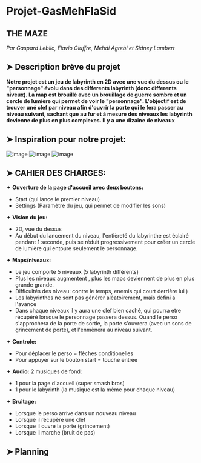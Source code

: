 # Projet-GasMehFlaSid
## THE MAZE
*Par Gaspard Leblic, Flavio Giuffre, Mehdi Agrebi et Sidney Lambert*

## ➤ Description brève du projet
**Notre projet est un jeu de labyrinth en 2D avec une vue du dessus ou le "personnage" évolu dans des differents labyrinth (donc differents niveux). La map est brouillé avec un brouillage de guerre sombre et un cercle de lumière qui permet de voir le "personnage". L'objectif est de trouver uné clef par niveau afin d'ouvrir la porte qui le fera passer au niveau suivant, sachant que au fur et à mesure des niveaux les labyrinth devienne de plus en plus complexes. Il y a une dizaine de niveaux**

## ➤ Inspiration pour notre projet: 
![image](https://github.com/user-attachments/assets/81fe90ba-0cbc-4f9a-aca0-8b6937e0c722) 
![image](https://github.com/user-attachments/assets/3b1c8407-4a48-4be3-9b7f-3128d7abd349)
![image](https://github.com/user-attachments/assets/3b04a469-6f65-44cc-852b-8ef183d266e0)



## ➤ CAHIER DES CHARGES: 

✦ **Ouverture de la page d'accueil avec deux boutons:** 
- Start (qui lance le premier niveau)
- Settings (Paramètre du jeu, qui permet de modifier les sons)

✦ **Vision du jeu:** 
- 2D, vue du dessus
- Au début du lancement du niveau, l'entièreté du labyrinthe est éclairé pendant 1 seconde, puis se réduit progressivement pour créer un cercle de lumière qui entoure seulement le personnage.

✦ **Maps/niveaux:**
- Le jeu comporte 5 niveaux (5 labyrinth différents)
- Plus les niveaux augmentent , plus les maps deviennent de plus en plus grande grande.
- Difficultés des niveau: contre le temps, enemis qui court derrière lui )
- Les labyrinthes ne sont pas générer aléatoirement, mais défini a l'avance
- Dans chaque niveaux il y aura une clef bien caché, qui pourra etre récupéré lorsque le personnage passera dessus. Quand le perso s'approchera de la porte de sortie, la porte s'ouvrera (avec un sons de grincement de porte), et l'enmènera au niveau suivant.

✦ **Controle:**
- Pour déplacer le perso = flèches conditionelles
- Pour appuyer sur le bouton start = touche entrée

✦ **Audio:** 
2 musiques de fond:
- 1 pour la page d'accueil (super smash bros)
- 1 pour le labyrinth (la musique est la même pour chaque niveau)

✦ **Bruitage:**
- Lorsque le perso arrive dans un nouveau niveau
- Lorsque il récupère une clef
- Lorsque il ouvre la porte (grincement)
- Lorsque il marche (bruit de pas)

## ➤ Planning
